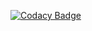 [![Codacy Badge](https://app.codacy.com/project/badge/Grade/6c8c1d99b7d542a8bbba08e7225e5526)](https://app.codacy.com/gh/justinstander/chatroom/dashboard?utm_source=gh&utm_medium=referral&utm_content=&utm_campaign=Badge_grade)